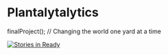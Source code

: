 # Plantalytalytics
finalProject(); // Changing the world one yard at a time

[![Stories in Ready](https://badge.waffle.io/JSlovak/Plantalytalytics.svg?label=ready&title=Ready)](http://waffle.io/JSlovak/Plantalytalytics)
